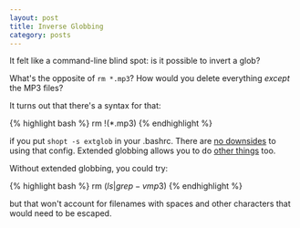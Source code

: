 ```yaml
---
layout: post
title: Inverse Globbing
category: posts
---
```


It felt like a command-line blind spot: is it possible to invert a glob?

What's the opposite of `rm *.mp3`? How would you delete everything _except_ the
MP3 files?

It turns out that there's a syntax for that:

{% highlight bash %}
rm !(*.mp3)
{% endhighlight %}

if you put `shopt -s extglob` in your .bashrc. There are [no downsides](http://stackoverflow.com/questions/17191622/why-would-i-not-leave-extglob-enabled-in-bash)
to using that config. Extended globbing allows you to do [other things](http://mywiki.wooledge.org/glob) too.

Without extended globbing, you could try:

{% highlight bash %}
rm $(ls | grep -v mp3$)
{% endhighlight %}

but that won't account for filenames with spaces and other characters that
would need to be escaped.

